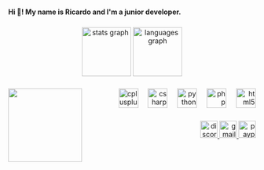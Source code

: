 <h4 align="left">Hi 👋! My name is Ricardo and I'm a junior developer.</h4>

###

<div align="center">
  <img src="https://github-readme-stats.vercel.app/api?username=xdraystar&hide_title=false&hide_rank=true&show_icons=true&include_all_commits=true&count_private=false&disable_animations=false&theme=nord&locale=en&hide_border=false" height="100" alt="stats graph"  />
  <img src="https://github-readme-stats.vercel.app/api/top-langs?username=xdraystar&locale=en&hide_title=false&layout=compact&card_width=320&langs_count=5&theme=nord&hide_border=false" height="100" alt="languages graph"  />
</div>

###

<img align="left" height="150" src="https://media1.giphy.com/media/CrFLL3CnRpw5ddlBMm/giphy.gif?cid=ecf05e471qr7vl1fqoq6vxf6frio5nsaszz2tiwv7c9trd3l&ep=v1_gifs_search&rid=giphy.gif&ct=g"  />

###

<div align="right">
  <img src="https://cdn.jsdelivr.net/gh/devicons/devicon/icons/cplusplus/cplusplus-line.svg" height="40" alt="cplusplus logo"  />
  <img width="12" />
  <img src="https://cdn.jsdelivr.net/gh/devicons/devicon/icons/csharp/csharp-line.svg" height="40" alt="csharp logo"  />
  <img width="12" />
  <img src="https://cdn.jsdelivr.net/gh/devicons/devicon/icons/python/python-original.svg" height="40" alt="python logo"  />
  <img width="12" />
  <img src="https://cdn.jsdelivr.net/gh/devicons/devicon/icons/php/php-plain.svg" height="40" alt="php logo"  />
  <img width="12" />
  <img src="https://cdn.jsdelivr.net/gh/devicons/devicon/icons/html5/html5-original.svg" height="40" alt="html5 logo"  />
</div>

###

<div align="right">
  <a href="https://discord.com/channels/@_Dwarf_69" target="_blank">
    <img src="https://img.shields.io/static/v1?message=Discord&logo=discord&label=&color=7289DA&logoColor=white&labelColor=&style=for-the-badge" height="35" alt="discord logo"  />
  </a>
  <a href="ricardo.01batista@gmail.com" target="_blank">
    <img src="https://img.shields.io/static/v1?message=Gmail&logo=gmail&label=&color=D14836&logoColor=white&labelColor=&style=for-the-badge" height="35" alt="gmail logo"  />
  </a>
  <a href="https://paypal.me/ricardojulio05" target="_blank">
    <img src="https://img.shields.io/static/v1?message=PayPal&logo=paypal&label=&color=00457C&logoColor=white&labelColor=&style=for-the-badge" height="35" alt="paypal logo"  />
  </a>
</div>

###

<br clear="both">


###
